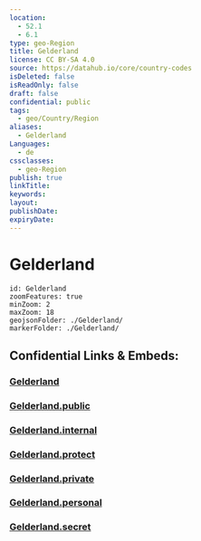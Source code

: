 ```yaml
---
location:
  - 52.1
  - 6.1
type: geo-Region
title: Gelderland
license: CC BY-SA 4.0
source: https://datahub.io/core/country-codes
isDeleted: false
isReadOnly: false
draft: false
confidential: public
tags:
  - geo/Country/Region
aliases:
  - Gelderland
Languages:
  - de
cssclasses:
  - geo-Region
publish: true
linkTitle:
keywords:
layout:
publishDate:
expiryDate:
---
```


# Gelderland

```leaflet
id: Gelderland
zoomFeatures: true 
minZoom: 2 
maxZoom: 18
geojsonFolder: ./Gelderland/
markerFolder: ./Gelderland/
```


## Confidential Links & Embeds: 

### [Gelderland](/_Standards/Earth/Continent/Europe/Europe~West/Netherlands/Provinces~Netherlands/Gelderland.md) 

### [Gelderland.public](/_public/Earth/Continent/Europe/Europe~West/Netherlands/Provinces~Netherlands/Gelderland.public.md) 

### [Gelderland.internal](/_internal/Earth/Continent/Europe/Europe~West/Netherlands/Provinces~Netherlands/Gelderland.internal.md) 

### [Gelderland.protect](/_protect/Earth/Continent/Europe/Europe~West/Netherlands/Provinces~Netherlands/Gelderland.protect.md) 

### [Gelderland.private](/_private/Earth/Continent/Europe/Europe~West/Netherlands/Provinces~Netherlands/Gelderland.private.md) 

### [Gelderland.personal](/_personal/Earth/Continent/Europe/Europe~West/Netherlands/Provinces~Netherlands/Gelderland.personal.md) 

### [Gelderland.secret](/_secret/Earth/Continent/Europe/Europe~West/Netherlands/Provinces~Netherlands/Gelderland.secret.md)


